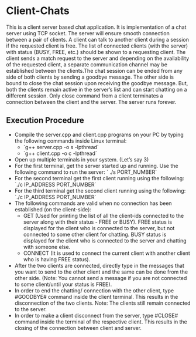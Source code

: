 <h1> Client-Chats </h1>
This is a client server based chat application. It is implementation of a chat server using TCP socket. The server will ensure smooth connection between a pair of clients. A client can talk to another client during a session if the requested client is free. The list of connected clients (with the server) with status (BUSY, FREE, etc.) should be shown to a requesting client. The client sends a match request to the server and depending on the availability of the requested client, a separate communication channel may be established between the clients.The chat session can be ended from any side of both clients by sending a goodbye message. The other side is bound to close the chat session upon receiving the goodbye message. But, both the clients remain active in the server’s list and can start chatting on a different session. Only close command from a client terminates a connection between the client and the server. The server runs forever.

<h2> Execution Procedure </h2>
<ul>
  <li>Compile the server.cpp and client.cpp programs on your PC by typing the following
commands inside Linux terminal:
    <ul>
      <li> `g++ server.cpp -o s -lpthread` </li>
      <li> `g++ client.cpp -o c -lpthread` </li>
    </ul>
</li>
<li>Open up multiple terminals in your system. (Let’s say 3) </li>
<li>For the first terminal, get the server started up and running. Use the following command
to run the server: ` ./s PORT_NUMBER` </li>
<li>For the second terminal get the first client running using the following:  `./c IP_ADDRESS PORT_NUMBER`</li>
<li>For the third terminal get the second client running using the following:  `./c IP_ADDRESS PORT_NUMBER`</li> 
<li>The following commands are valid when no connection has been established (on the client-side): 
<ul>
  <li>GET (Used for printing the list of all the client-ids connected to the server along with their status - FREE or BUSY). FREE status is displayed for the client who is connected to the server, but not
connected to some other client for chatting. BUSY status is displayed for the client who is connected to the server and chatting with someone else. </li>
  <li>CONNECT <Client_ID> (It is used to connect the current client with another client who is having FREE status). </li>
</ul>
</li>
<li>After the two clients are connected, directly type in the messages that you want to send to the other client and the same can be done from the other side. (Note: You cannot send a message if you are not connected to some client/until your status is FREE). </li> 
<li>In order to end the chatting/ connection with the other client, type #GOODBYE# command inside the client terminal. This results in the disconnection of the two clients.
Note: The clients still remain connected to the server. </li> 
<li>In order to make a client disconnect from the server, type #CLOSE# command inside the terminal of the respective client. This results in the closing of the connection between client and server. </li>
</ul>
